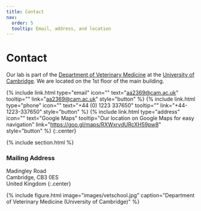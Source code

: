 ```yaml
---
title: Contact
nav:
  order: 5
  tooltip: Email, address, and location
---
```


# <i class="fas fa-envelope"></i>Contact

Our lab is part of the [Department of Veterinary Medicine](https://www.vet.cam.ac.uk/) at the [University of Cambridge](https://www.cam.ac.uk/).
We are located on the 1st floor of the main building.

{%
  include link.html
  type="email"
  icon=""
  text="aa2369@cam.ac.uk"
  tooltip=""
  link="aa2369@cam.ac.uk"
  style="button"
%}
{%
  include link.html
  type="phone"
  icon=""
  text="+44 (0) 1223 337650"
  tooltip=""
  link="+44-1223-337650"
  style="button"
%}
{%
  include link.html
  type="address"
  icon=""
  text="Google Maps"
  tooltip="Our location on Google Maps for easy navigation"
  link="https://goo.gl/maps/RXWxrvdURcXH59pw8"
  style="button"
%}
{:.center}

{% include section.html %}

### <i class="fas fa-mail-bulk"></i>Mailing Address

Madingley Road  
Cambridge, CB3 0ES  
United Kingdom
{:.center}

{%
  include figure.html
  image="images/vetschool.jpg"
  caption="Department of Veterinary Medicine (University of Cambridge)"
%}
